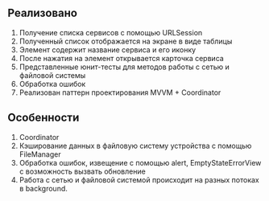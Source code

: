 ## Реализовано ##

1. Получение списка сервисов с помощью URLSession
2. Полученный список отображается на экране в виде таблицы
3. Элемент содержит название сервиса и его иконку
4. После нажатия на элемент открывается карточка сервиса
5. Представленные юнит-тесты для методов работы с сетью и файловой системы
6. Обработка ошибок
7. Реализован паттерн проектирования MVVM + Coordinator

## Особенности ##
1. Coordinator
2. Кэширование данных в файловую систему устройства с помощью FileManager
3. Обработка ошибок, извещение с помощью alert, EmptyStateErrorView с возможность вызвать обновление
4. Работа с сетью и файловой системой происходит на разных потоках в background.
